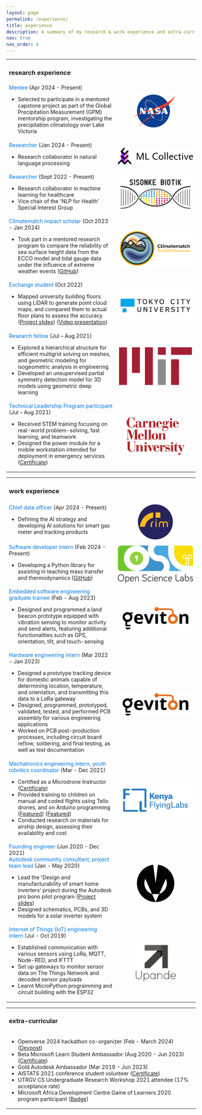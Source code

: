 ```yaml
---
layout: page
permalink: /experience/
title: experience
description: A summary of my research & work experience and extra-curricular involvements.
nav: true
nav_order: 4
---
```


<style>
/* .styled-company {
    color: #0076df;
} */

/* Define a class for the styled span */
.styled-role {
    color: #0076df;
}

/* Define a class for the styled image */
.styled-img {
    float: center;
    object-fit: contain;
    max-width: 200px;
    height: auto;
    max-height: 100px;
}

/* For mobile phone view */
  @media screen and (max-width: 768px) { 
    .styled-img {
      width: 60px;
      height: auto;
    }
  }
</style>

<table>

<tr>
<td><h3>research experience</h3></td>
</tr>

<tr>
<td><span class="styled-role">Mentee</span> (Apr 2024 - Present)
<ul>
  <li>Selected to participate in a mentored capstone project as part of the Global Precipitation Measurement (GPM) mentorship program, investigating the precipitation climatology over Lake Victoria  
  </li>
</ul></td>
<td style="text-align: center"><img class="styled-img" src="/assets/img/experience_preview/NASA.png" /></td>
</tr>

<tr>
<td><span class="styled-role">Researcher</span> (Jan 2024 - Present)
<ul>
  <li>Research collaborator in natural language processing</li>
</ul>
</td>
<td style="text-align: center"><img class="styled-img" src="/assets/img/experience_preview/MLC.png" /></td>
</tr>

<tr>
<td><span class="styled-role">Researcher</span> (Sept 2022 - Present)
<ul>
  <li>Research collaborator in machine learning for healthcare</li>
  <li>Vice chair of the 'NLP for Health' Special Interest Group</li>
</ul>
</td>
<td style="text-align: center"><img class="styled-img" src="/assets/img/experience_preview/SisonkeBiotik.png" /></td>
</tr>

<tr>
<td><span class="styled-role">Climatematch impact scholar</span> (Oct 2023 - Jan 2024)
<ul>
  <li>Took part in a mentored research program to compare the reliability of sea surface height data from the ECCO model and tidal gauge data under the influence of extreme weather events
  (<a href="https://github.com/FranckPrts/CMA_2023_Project">GitHub</a>)</li>
</ul></td>
<td style="text-align: center"><img class="styled-img" src="/assets/img/experience_preview/CMA.png" /></td>
</tr>

<tr>
<td><span class="styled-role">Exchange student</span> (Oct 2022)
<ul>
  <li>Mapped university building floors using LiDAR to generate point cloud maps, and compared them to actual floor plans to assess the accuracy
  (<a href="https://docs.google.com/presentation/u/0/d/16vXem3u9ALhnsKBx8YZVZleu-DBJgQBa4F-c1GQZbn0/edit">Project slides</a>) 
  (<a href="https://youtu.be/CqNXNicfxcQ">Video presentation</a>)</li>
</ul></td>
<td style="text-align: center"><img class="styled-img" src="/assets/img/experience_preview/TCU.jpg" /></td>
</tr>

<tr>
<td><span class="styled-role">Research fellow</span> (Jul – Aug 2021)
<ul>
  <li>Explored a hierarchical structure for efficient multigrid solving on meshes, and geometric modeling for isogeometric analysis in engineering</li>
  <li>Developed an unsupervised partial symmetry detection model for 3D models using geometric deep learning</li>
</ul></td>
<td style="text-align: center"><img class="styled-img" src="/assets/img/experience_preview/MIT.png" /></td>
</tr>

<tr>
<td><span class="styled-role">Technical Leadership Program participant</span> (Jul – Aug 2021)
<ul>
  <li>Received STEM training focusing on real-world problem-solving, fast learning, and teamwork</li>
  <li>Designed the power module for a mobile workstation intended for deployment in emergency services
  (<a href="https://drive.google.com/file/d/1s-xkaC8kYttWQbf2LQoSUB-a9emcN8g9/view?usp=sharing">Certificate</a>)</li>
</ul></td>
<td style="text-align: center"><img class="styled-img" src="/assets/img/experience_preview/CMU.jpg" /></td>
</tr>

</table>

<table>

<tr>
<td><h3>work experience</h3></td>
</tr>

<tr>
<td><span class="styled-role">Chief data officer</span> (Apr 2024 - Present)
<ul><li>Defining the AI strategy and developing AI solutions for smart gas meter and tracking products</li></ul>
</td>
<td style="text-align: center"><img class="styled-img" src="/assets/img/experience_preview/Rim.png" /></td>
</tr>

<tr>
<td><span class="styled-role">Software developer intern</span> (Feb 2024 - Present)
<ul>
  <li>Developing a Python library for assisting in teaching mass transfer and thermodynamics 
  (<a href="https://github.com/osl-pocs/fqlearn">GitHub</a>)</li>
</ul></td>
<td style="text-align: center"><img class="styled-img" src="/assets/img/experience_preview/OSL.png" /></td>
</tr>

<tr>
<td><span class="styled-role">Embedded software engineering graduate trainee</span> (Feb - Aug 2023)
<ul><li>Designed and programmed a land beacon prototype equipped with vibration sensing to monitor activity and send alerts, featuring additional functionalities such as GPS, orientation, tilt, and touch-sensing</li></ul>
</td>
<td style="text-align: center"><img class="styled-img" src="/assets/img/experience_preview/Geviton.png" /></td>
</tr>

<tr>
<td><span class="styled-role">Hardware engineering intern</span> (Mar 2022 - Jan 2023)
<ul>
  <li>Designed a prototype tracking device for domestic animals capable of determining location, temperature, and orientation, and transmitting this data to a LoRa gateway</li>
  <li>Designed, programmed, prototyped, validated, tested, and performed PCB assembly for various engineering applications</li>
  <li>Worked on PCB post-production processes, including circuit board reflow, soldering, and final testing, as well as test documentation</li>
</ul></td>
<td style="text-align: center"><img class="styled-img" src="/assets/img/experience_preview/Geviton.png" /></td>
</tr>

<tr>
<td><span class="styled-role">Mechatronics engineering intern, youth robotics coordinator</span> (Mar - Dec 2021)
<ul>
  <li>Certified as a Microdrone Instructor
  (<a href="https://drive.google.com/file/d/1BuKy3S77jTEzzIMgzc49ReXYDCnpv5iL/view">Certificate</a>)</li>
  <li>Provided training to children on manual and coded flights using Tello drones, and on Arduino programming
  (<a href="https://blog.werobotics.org/2022/03/08/fly-for-the-future-project-takes-flight-in-senegal-kenya/">Featured</a>)
  (<a href="https://flyinglabs.org/portfolio/10th-edition-coding-summer-school-with-arduino/">Featured</a>)</li>
  <li>Conducted research on materials for airship design, assessing their availability and cost</li>
</ul>
</td>
<td style="text-align: center"><img class="styled-img" src="/assets/img/experience_preview/Kenya Flying Labs.png" /></td>
</tr>

<tr>
<td><span class="styled-role">Founding engineer</span> (Jun 2020 - Dec 2021)<br>
<span class="styled-role">Autodesk community consultant, project team lead</span> (Jan - May 2020)
<ul>
  <li>Lead the 'Design and manufacturability of smart home inverters' project during the Autodesk pro bono pilot program
  (<a href="https://docs.google.com/presentation/d/1KrTVAxAbcux1UlYf01tTnq29lDOVFfjCGHu3sFKktZw/edit?usp=sharing">Project slides</a>)</li>
  <li>Designed schematics, PCBs, and 3D models for a solar inverter system</li>
</ul>
</td>
<td style="text-align: center"><img class="styled-img" src="/assets/img/experience_preview/Moon Innovations.jpeg" /></td>
</tr>

<tr>
<td><span class="styled-role">Internet of Things (IoT) engineering intern</span> (Jul - Oct 2019)
<ul>
  <li>Established communication with various sensors using LoRa, MQTT, Node-RED, and IFTTT</li> 
  <li>Set up gateways to monitor sensor data on The Things Network and decoded sensor payloads</li> 
  <li>Learnt MicroPython programming and circuit building with the ESP32</li>
</ul>
</td>
<td style="text-align: center"><img class="styled-img" src="/assets/img/experience_preview/Upande.png" /></td>
</tr>

</table>

<table>

<tr>
<td><h3>extra-curricular</h3></td>
</tr>

<tr><td>
<ul>
  <li>Openverse 2024 hackathon co-organizer (Feb - March 2024)
  (<a href="https://openverse24.devpost.com/">Devpost</a>)</li>
  <li>Beta Microsoft Learn Student Ambassador (Aug 2020 - Jun 2023)
  (<a href="https://drive.google.com/file/d/1QSyQXBWv1iFGJ0uvXuzA6zY4rbsDK6Et/view?usp=sharing">Certificate</a>)</li>
  <li>Gold Autodesk Ambassador (Mar 2019 - Jun 2023)</li>
  <li>AISTATS 2021 conference student volunteer
  (<a href="https://drive.google.com/file/d/10Ut2KDH0laJC3EkxXaBa3rAbc0hXSWGK/view?usp=sharing">Certificate</a>)</li>
  <li>UTRGV CS Undergraduate Research Workshop 2021 attendee (17% acceptance rate)</li>
  <li>Microsoft Africa Development Centre Game of Learners 2020 program participant
  (<a href="https://www.credly.com/badges/362e721e-4b9a-41a8-adc2-2272dfedb5d4">Badge</a>)</li>
</ul>
</td></tr>

</table>